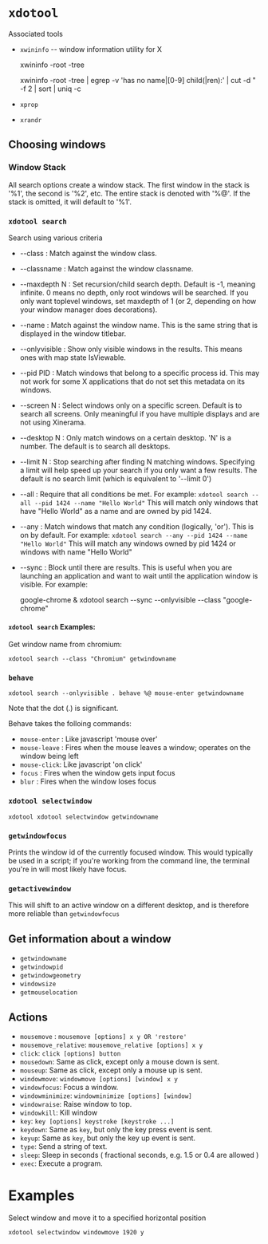 # `xdotool`


Associated tools

* `xwininfo` -- window information utility for X

    xwininfo -root -tree

    xwininfo -root -tree | egrep -v 'has no name|[0-9] child(|ren):' | cut -d \" -f 2 | sort | uniq -c

* `xprop`
* `xrandr`

## Choosing windows

### Window Stack

All search options create a window stack. The first window in the stack is '%1', the second is '%2', etc. The entire stack is denoted with '%@'. If the stack is omitted, it will default to '%1'.

### `xdotool search`

Search using various criteria

* --class       : Match against the window class.
* --classname   : Match against the window classname.
* --maxdepth N  : Set recursion/child search depth. Default is -1, meaning infinite. 0 means no depth, only root windows will be searched. If you only want toplevel windows, set maxdepth of 1 (or 2, depending on how your window manager does decorations).
* --name        : Match against the window name. This is the same string that is displayed in the window titlebar.
* --onlyvisible : Show only visible windows in the results. This means ones with map state IsViewable.
* --pid PID     : Match windows that belong to a specific process id. This may not work for some X applications that do not set this metadata on its windows.
* --screen N    : Select windows only on a specific screen. Default is to search all screens. Only meaningful if you have multiple displays and are not using Xinerama.
* --desktop N   : Only match windows on a certain desktop. 'N' is a number. The default is to search all desktops.
* --limit N     : Stop searching after finding N matching windows. Specifying a limit will help speed up your search if you only want a few results.  The default is no search limit (which is equivalent to '--limit 0')
* --all         : Require that all conditions be met. For example: `xdotool search --all --pid 1424 --name "Hello World"` This will match only windows that have "Hello World" as a name and are owned by pid 1424.
* --any         : Match windows that match any condition (logically, 'or'). This is on by default. For example: `xdotool search --any --pid 1424 --name "Hello World"` This will match any windows owned by pid 1424 or windows with name "Hello World"
* --sync        : Block until there are results. This is useful when you are launching an application and want to wait until the application window is visible.  For example:

    google-chrome &
    xdotool search --sync --onlyvisible --class "google-chrome"

#### `xdotool search` Examples:

Get window name from chromium:

    xdotool search --class "Chromium" getwindowname

### `behave`

    xdotool search --onlyvisible . behave %@ mouse-enter getwindowname

Note that the dot (.)  is significant.

Behave takes the folloing commands:

* `mouse-enter` : Like javascript 'mouse over'
* `mouse-leave` : Fires when the mouse leaves a window; operates on the window being left
* `mouse-click`: Like javascript 'on click'
* `focus` : Fires when the window gets input focus
* `blur` : Fires when the window loses focus

### `xdotool selectwindow`

    xdotool xdotool selectwindow getwindowname

### `getwindowfocus`

Prints the window id of the currently focused window. This would typically be used in a script; if you're working from the command line, the terminal you're in will most likely have focus.

### `getactivewindow`

This will shift to an active window on a different desktop, and is therefore more reliable than `getwindowfocus`

## Get information about a window 

* `getwindowname`
* `getwindowpid`
* `getwindowgeometry`
* `windowsize`
* `getmouselocation`

## Actions

* `mousemove` : `mousemove [options] x y OR 'restore'`
* `mousemove_relative`: `mousemove_relative [options] x y`
* `click`: `click [options] button`
* `mousedown`: Same as click, except only a mouse down is sent.
* `mouseup`: Same as click, except only a mouse up is sent.
* `windowmove`: `windowmove [options] [window] x y`
* `windowfocus`: Focus a window.
* `windowminimize`: `windowminimize [options] [window]`
* `windowraise`: Raise window to top.
* `windowkill`: Kill window
* `key`: `key [options] keystroke [keystroke ...]`
* `keydown`: Same as `key`, but only the key press event is sent.
* `keyup`: Same as `key`, but only the key up event is sent.
* `type`: Send a string of text.
* `sleep`: Sleep in seconds ( fractional seconds, e.g. 1.5 or 0.4 are allowed )
* `exec`: Execute a program.

# Examples

Select window and move it to a specified horizontal position

    xdotool selectwindow windowmove 1920 y


